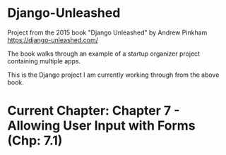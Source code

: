 # Django-Unleashed

Project from the 2015 book "Django Unleashed" by Andrew Pinkham
https://django-unleashed.com/

The book walks through an example of a startup organizer project containing multiple apps.

This is the Django project I am currently working through from the above book.

# Current Chapter: Chapter 7 - Allowing User Input with Forms (Chp: 7.1)
